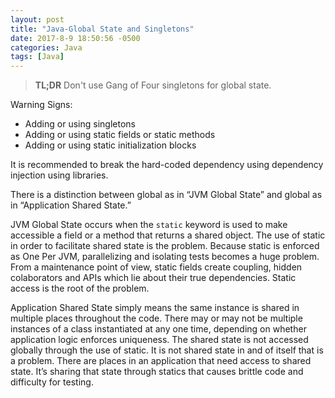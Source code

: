 ```yaml
--- 
layout: post
title: "Java-Global State and Singletons"
date: 2017-8-9 18:50:56 -0500
categories: Java
tags: [Java]
---	
```

> **TL;DR** Don't use Gang of Four singletons for global state.
<!--summary break-->

Warning Signs:
* Adding or using singletons
* Adding or using static fields or static methods
* Adding or using static initialization blocks

It is recommended to break the hard-coded dependency using dependency injection using libraries.

There is a distinction between global as in “JVM Global State” and global as in “Application Shared State.”

JVM Global State occurs when the `static` keyword is used to make accessible a field or a method that returns a shared object. The use of static in order to facilitate shared state is the problem. Because static is enforced as One Per JVM, parallelizing and isolating tests becomes a huge problem. From a maintenance point of view, static fields create coupling, hidden colaborators and APIs which lie about their true dependencies. Static access is the root of the problem.

Application Shared State simply means the same instance is shared in multiple places throughout the code. There may or may not be multiple instances of a class instantiated at any one time, depending on whether application logic enforces uniqueness. The shared state is not accessed globally through the use of static. It is not shared state in and of itself that is a problem. There are places in an application that need access to shared state. It’s sharing that state through statics that causes brittle code and difficulty for testing.